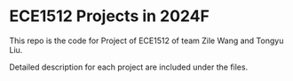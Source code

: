 # ECE1512 Projects in 2024F
This repo is the code for Project of ECE1512 of team Zile Wang and Tongyu Liu. 

Detailed description for each project are included under the files.

